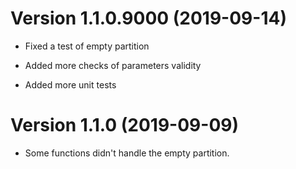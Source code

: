 # Version 1.1.0.9000 (2019-09-14)

- Fixed a test of empty partition

- Added more checks of parameters validity

- Added more unit tests


# Version 1.1.0 (2019-09-09)

- Some functions didn't handle the empty partition.


